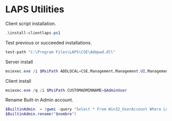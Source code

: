 # LAPS Utilities

Client script installation.
```Powershell
.\install-clientlaps.ps1  
```

Test previous or succeeded installations.
```Powershell
test-path "C:\Program Files\LAPS\CSE\Admpwd.dll"
```
Server install
```Powershell
msiexec.exe /i $MsiPath ADDLOCAL=CSE,Management,Management.UI,Management.PS,Management.ADMX /quiet
```
Client install
```Powershell
msiexec.exe /q /i $MsiPath CUSTOMADMINNAME=$AdminUser 
```
Rename Built-in Admin account.
```Powershell
$BuiltinAdmin  = (gwmi -query "Select * From Win32_UserAccount Where LocalAccount = TRUE AND SID LIKE 'S-1-5%-500'")
$BuiltinAdmin.rename("$nombre")
```

